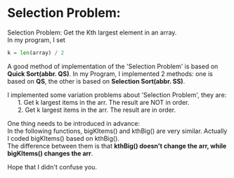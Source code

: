 Selection Problem:
=================

Selection Problem: Get the Kth largest element in an array.<br>
In my program, I set 
```python
k = len(array) / 2
```

A good method of implementation of the 'Selection Problem' is based on **Quick Sort(abbr. QS)**.
In my Program, I implemented 2 methods: one is based on **QS**, the other is based on **Selection Sort(abbr. SS)**.<br>

I implemented some variation problems about 'Selection Problem', they are:<br>
&nbsp;&nbsp;&nbsp;&nbsp;&nbsp;&nbsp;1. Get k largest items in the arr. The result are NOT in order.<br>
&nbsp;&nbsp;&nbsp;&nbsp;&nbsp;&nbsp;2. Get k largest items in the arr. The result are in order.<br>

One thing needs to be introduced in advance:<br>
In the following functions, bigKItems() and kthBig() are very similar. Actually I coded bigKItems() based on kthBig(). <br>
The difference between them is that **kthBig() doesn't change the arr, while bigKItems() changes the arr**.<br>

Hope that I didn't confuse you.
